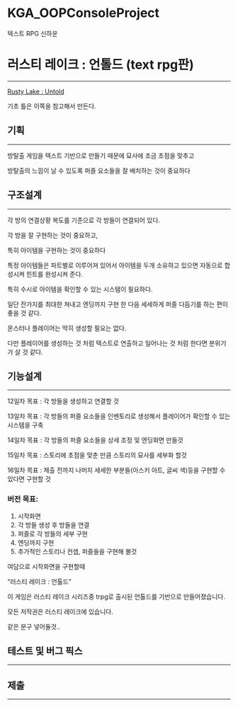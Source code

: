 # KGA_OOPConsoleProject
 텍스트 RPG 신하운



# 러스티 레이크 : 언톨드 (text rpg판)

---

[Rusty Lake : Untold](https://www.notion.so/Rusty-Lake-Untold-54cc72b2451c47b5b83ba9599b8ac588?pvs=21)

기초 틀은 이쪽을 참고해서 만든다.


## 기획

---

방탈출 게임을 텍스트 기반으로 만들기 때문에 묘사에 조금 초점을 맞추고

방탈출의 느낌이 날 수 있도록 퍼즐 요소들을 잘 배치하는 것이 중요하다

## 구조설계

---

각 방의 연결상황
복도를 기준으로 각 방들이 연결되어 있다.

각 방을 잘 구현하는 것이 중요하고,

특히 아이템을 구현하는 것이 중요하다

특정 아이템들은 파트별로 이루어져 있어서 아이템을 두개 소유하고 있으면 자동으로 합성시켜 힌트를 완성시켜 준다.

특히 수시로 아이템을 확인할 수 있는 시스템이 필요하다.

일단 잔가지를 최대한 쳐내고 엔딩까지 구현 한 다음 세세하게 퍼즐 다듬기를 하는 편이 좋을 것 같다.

몬스터나 플레이어는 딱히 생성할 필요는 없다.

다만 플레이어를 생성하는 것 처럼 텍스트로 연출하고 일어나는 것 처럼 한다면 분위기가 살 것 같다.

## 기능설계

---

12일차 목표 : 각 방들을 생성하고 연결할 것

13일차 목표 : 각 방들의 퍼즐 요소들을 인벤토리로 생성해서 플레이어가 확인할 수 있는 시스템을 구축

14일차 목표 : 각 방들의 퍼즐 요소들을 상세 조정 및 엔딩화면 만들것

15일차 목표 : 스토리에 초점을 맞춘 만큼 스토리의 묘사를 세부화 할것

16일차 목표 : 제출 전까지 나머지 세세한 부분들(아스키 아트, 글씨 색)등을 구현할 수 있다면 구현할 것

### 버전 목표:

1. 시작화면 
2. 각 방들 생성 후 방들을 연결
3. 퍼즐로 각 방들의 세부 구현
4. 엔딩까지 구현
5. 추가적인 스토리나 컨셉, 퍼즐들을 구현해 볼것

여담으로 시작화면을 구현할때 

“러스티 레이크 : 언톨드”

이 게임은 러스티 레이크 시리즈중 trpg로 출시된 언톨드를 기반으로 만들어졌습니다.

모든 저작권은 러스티 레이크에 있습니다. 

같은 문구 넣어둘것..

## 테스트 및 버그 픽스

---

## 제출

---